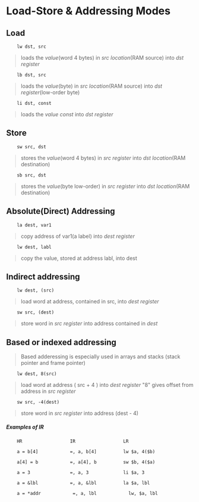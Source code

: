 # Load-Store & Addressing Modes

## Load

        lw dst, src

> loads the _value_(word 4 bytes) in _src location_(RAM source) into _dst register_

        lb dst, src

> loads the _value_(byte) in _src location_(RAM source) into _dst register_(low-order byte)

        li dst, const

> loads the _value const_ into _dst register_


## Store

        sw src, dst

> stores the _value_(word 4 bytes) in _src register_ into _dst location_(RAM destination) 

        sb src, dst

> stores the _value_(byte low-order) in _src register_ into _dst location_(RAM destination) 


## Absolute(Direct) Addressing

        la dest, var1

> copy address of var1(a label) into _dest register_

        lw dest, labl

> copy the value, stored at address labl, into dest

## Indirect addressing

        lw dest, (src)

> load word at address, contained in src, into _dest register_

        sw src, (dest)

> store word in _src register_ into address contained in _dest_

## Based or indexed addressing

> Based adderessing is especially used in arrays and stacks (stack pointer and frame pointer)

        lw dest, 8(src)

> load word at address ( src + 4 ) into _dest register_
> "8" gives offset from address in _src register_

        sw src, -4(dest)

> store word in _src register_ into address (dest - 4)
  


##### Examples of IR
        HR                  IR                  LR

        a = b[4]            =, a, b[4]          lw $a, 4($b)

        a[4] = b            =, a[4], b          sw $b, 4($a)

        a = 3               =, a, 3             li $a, 3

        a = &lbl            =, a, &lbl          la $a, lbl

        a = *addr            =, a, lbl            lw, $a, lbl



